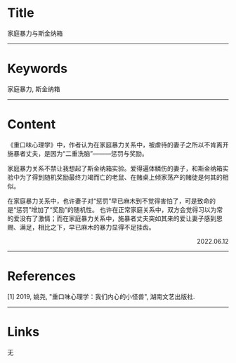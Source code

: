 # Title

家庭暴力与斯金纳箱

---

# Keywords

家庭暴力, 斯金纳箱

---
# Content

《重口味心理学》中，作者认为在家庭暴力关系中，被虐待的妻子之所以不肯离开施暴者丈夫，是因为“二重洗脑”———惩罚与奖励。

家庭暴力关系不禁让我想起了斯金纳箱实验。爱得遍体鳞伤的妻子，和斯金纳箱实验中为了得到随机奖励最终力竭而亡的老鼠、在赌桌上倾家荡产的赌徒是何其的相似。

在家庭暴力关系中，也许妻子对“惩罚”早已麻木到不觉得害怕了，可是致命的是“惩罚”增加了“奖励”的随机性。
也许在正常家庭关系中，双方会觉得习以为常的爱没有了激情；而在家庭暴力关系中，施暴者丈夫突如其来的爱让妻子感到恩赐、满足，相比之下，早已麻木的暴力显得不足挂齿。


<p align="right">2022.06.12</p>

---
# References
  
[1] 2019, 姚尧, "重口味心理学：我们内心的小怪兽", 湖南文艺出版社.

---
# Links

无


